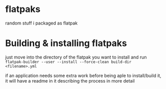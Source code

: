 # flatpaks
random stuff i packaged as flatpak

# Building & installing flatpaks
just move into the directory of the flatpak you want to install and run `flatpak-builder --user --install --force-clean build-dir <filename>.yml`

if an application needs some extra work before being aple to install/build it, it will have a readme in it describing the process in more detail
